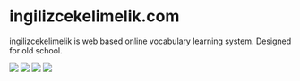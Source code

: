 # ingilizcekelimelik.com

ingilizcekelimelik is web based online vocabulary learning system. 
Designed for old school.


<img src="Screenshots/1.png">

<img src="Screenshots/2.png">

<img src="Screenshots/3.png">

<img src="Screenshots/4.png">


